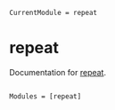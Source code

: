 ```@meta
CurrentModule = repeat
```

# repeat

Documentation for [repeat](https://github.com/Gudongyangg/repeat.jl).

```@index
```

```@autodocs
Modules = [repeat]
```
